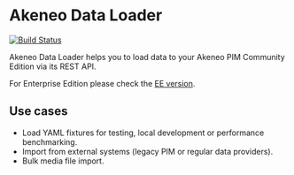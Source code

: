 # Akeneo Data Loader

[![Build Status](https://travis-ci.org/a-ast/akeneo-data-loader.svg?branch=master)](https://travis-ci.org/a-ast/akeneo-data-loader)

Akeneo Data Loader helps you to load data to your Akeneo PIM Community Edition via its REST API. 

For Enterprise Edition please check the [EE version](https://github.com/a-ast/akeneo-data-loader-ee).

## Use cases

* Load YAML fixtures for testing, local development or performance benchmarking.
* Import from external systems (legacy PIM or regular data providers). 
* Bulk media file import.

